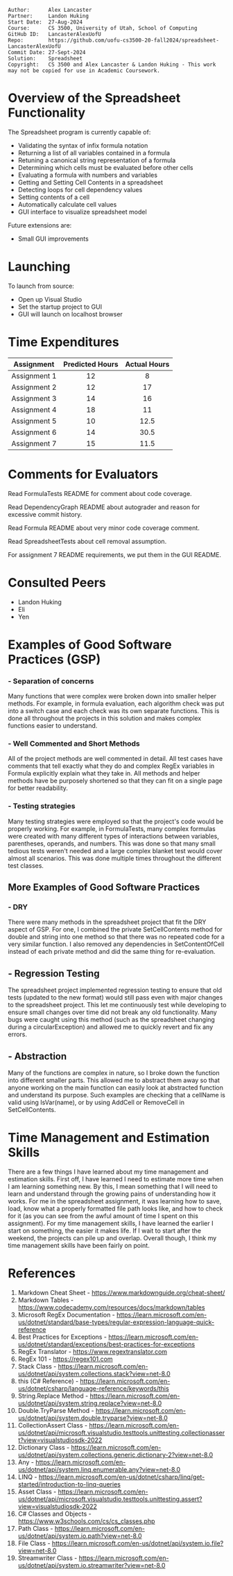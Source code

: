 ```
Author:      Alex Lancaster
Partner:     Landon Huking
Start Date:  27-Aug-2024
Course:      CS 3500, University of Utah, School of Computing
GitHub ID:   LancasterAlexUofU
Repo:        https://github.com/uofu-cs3500-20-fall2024/spreadsheet-LancasterAlexUofU
Commit Date: 27-Sept-2024
Solution:    Spreadsheet
Copyright:   CS 3500 and Alex Lancaster & Landon Huking - This work may not be copied for use in Academic Coursework.
```

# Overview of the Spreadsheet Functionality

The Spreadsheet program is currently capable of:

- Validating the syntax of infix formula notation
- Returning a list of all variables contained in a formula
- Retuning a canonical string representation of a formula
- Determining which cells must be evaluated before other cells
- Evaluating a formula with numbers and variables
- Getting and Setting Cell Contents in a spreadsheet
- Detecting loops for cell dependency values
- Setting contents of a cell
- Automatically calculate cell values
- GUI interface to visualize spreadsheet model

Future extensions are:

- Small GUI improvements

# Launching
To launch from source:
- Open up Visual Studio
- Set the startup project to GUI
- GUI will launch on localhost browser

# Time Expenditures

| Assignment | Predicted Hours | Actual Hours|
| :---------:| :-------------: | :---------: |
| Assignment 1 | 12 | 8|
| Assignment 2 | 12 | 17 |
| Assignment 3 | 14 | 16 |
| Assignment 4 | 18 | 11 |
| Assignment 5 | 10 | 12.5 |
| Assignment 6 | 14 | 30.5 |
| Assignment 7 | 15 | 11.5 |

# Comments for Evaluators
Read FormulaTests README for comment about code coverage.

Read DependencyGraph README about autograder and reason for excessive commit history.

Read Formula README about very minor code coverage comment.

Read SpreadsheetTests about cell removal assumption.

For assignment 7 README requirements, we put them in the GUI README.

# Consulted Peers
- Landon Huking
- Eli
- Yen

# Examples of Good Software Practices (GSP)

### - Separation of concerns
Many functions that were complex were broken down into smaller helper methods. For example, in formula evaluation,
each algorithm check was put into a switch case and each check was its own separate functions. This is done all throughout
the projects in this solution and makes complex functions easier to understand.

### - Well Commented and Short Methods
All of the project methods are well commented in detail. All test cases have comments that tell exactly what they do
and complex RegEx variables in Formula explicitly explain what they take in. All methods and helper methods have be 
purposely shortened so that they can fit on a single page for better readability.

### - Testing strategies
Many testing strategies were employed so that the project's code would be properly working. For example, in FormulaTests,
many complex formulas were created with many different types of interactions between variables, parentheses, operands, and numbers.
This was done so that many small tedious tests weren't needed and a large complex blanket test would cover almost all scenarios.
This was done multiple times throughout the different test classes.

## More Examples of Good Software Practices

### - DRY
There were many methods in the spreadsheet project that fit the DRY aspect of GSP. For one, I combined the private SetCellContents method for double and string
into one method so that there was no repeated code for a very similar function. I also removed any dependencies in SetContentOfCell instead of each private
method and did the same thing for re-evaluation.

## - Regression Testing
The spreadsheet project implemented regression testing to ensure that old tests (updated to the new format) would still pass even with major changes
to the spreadsheet project. This let me continuously test while developing to ensure small changes over time did not break any old functionality. Many bugs
were caught using this method (such as the spreadsheet changing during a circularException) and allowed me to quickly revert and fix any errors.

## - Abstraction
Many of the functions are complex in nature, so I broke down the function into different smaller parts. This allowed me to abstract them away so that anyone working
on the main function can easily look at abstracted function and understand its purpose. Such examples are checking that a cellName is 
valid using IsVar(name), or by using AddCell or RemoveCell in SetCellContents.


# Time Management and Estimation Skills

There are a few things I have learned about my time management and estimation skills. First off, I have learned I need to estimate
more time when I am learning something new. By this, I mean something that I will need to learn and understand through the growing
pains of understanding how it works. For me in the spreadsheet assignment, it was learning how to save, load, know what a 
properly formatted file path looks like, and how to check for it (as you can see from the awful amount of time I spent on this
assignment). For my time management skills, I have learned the earlier I start on something, the easier it makes life. If I wait to start after
the weekend, the projects can pile up and overlap. Overall though, I think my time management skills have been fairly on point.


# References
1) Markdown Cheat Sheet - https://www.markdownguide.org/cheat-sheet/
2) Markdown Tables - https://www.codecademy.com/resources/docs/markdown/tables
3) Microsoft RegEx Documentation - https://learn.microsoft.com/en-us/dotnet/standard/base-types/regular-expression-language-quick-reference
4) Best Practices for Exceptions - https://learn.microsoft.com/en-us/dotnet/standard/exceptions/best-practices-for-exceptions
5) RegEx Translator - https://www.regextranslator.com
6) RegEx 101 - https://regex101.com
7) Stack Class - https://learn.microsoft.com/en-us/dotnet/api/system.collections.stack?view=net-8.0
8) this (C# Reference) - https://learn.microsoft.com/en-us/dotnet/csharp/language-reference/keywords/this
9) String.Replace Method - https://learn.microsoft.com/en-us/dotnet/api/system.string.replace?view=net-8.0
10) Double.TryParse Method - https://learn.microsoft.com/en-us/dotnet/api/system.double.tryparse?view=net-8.0
11) CollectionAssert Class - https://learn.microsoft.com/en-us/dotnet/api/microsoft.visualstudio.testtools.unittesting.collectionassert?view=visualstudiosdk-2022
12) Dictionary Class - https://learn.microsoft.com/en-us/dotnet/api/system.collections.generic.dictionary-2?view=net-8.0
13) Any - https://learn.microsoft.com/en-us/dotnet/api/system.linq.enumerable.any?view=net-8.0
14) LINQ - https://learn.microsoft.com/en-us/dotnet/csharp/linq/get-started/introduction-to-linq-queries
15) Asset Class - https://learn.microsoft.com/en-us/dotnet/api/microsoft.visualstudio.testtools.unittesting.assert?view=visualstudiosdk-2022
16) C# Classes and Objects - https://www.w3schools.com/cs/cs_classes.php
17) Path Class - https://learn.microsoft.com/en-us/dotnet/api/system.io.path?view=net-8.0
18) File Class - https://learn.microsoft.com/en-us/dotnet/api/system.io.file?view=net-8.0
19) Streamwriter Class - https://learn.microsoft.com/en-us/dotnet/api/system.io.streamwriter?view=net-8.0